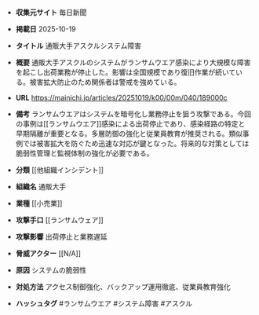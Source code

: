 - **収集元サイト**
毎日新聞

- **掲載日**
2025-10-19

- **タイトル**
通販大手アスクルシステム障害

- **概要**
通販大手アスクルのシステムがランサムウエア感染により大規模な障害を起こし出荷業務が停止した。影響は全国規模であり復旧作業が続いている。被害拡大防止のため関係者は警戒を強めている。

- **URL**
https://mainichi.jp/articles/20251019/k00/00m/040/189000c

- **備考**
ランサムウエアはシステムを暗号化し業務停止を狙う攻撃である。今回の事例は[[ランサムウエア]]感染による出荷停止であり、感染経路の特定と早期隔離が重要となる。多層防御の強化と従業員教育が推奨される。類似事例では被害拡大を防ぐため迅速な対応が鍵となった。将来的な対策としては脆弱性管理と監視体制の強化が必要である。

- **分類**
[[他組織インシデント]]

- **組織名**
通販大手

- **業種**
[[小売業]]

- **攻撃手口**
[[ランサムウェア]]

- **攻撃影響**
出荷停止と業務遅延

- **脅威アクター**
[[N/A]]

- **原因**
システムの脆弱性

- **対処方法**
アクセス制御強化、バックアップ運用徹底、従業員教育強化

- **ハッシュタグ**
#ランサムウエア #システム障害 #アスクル
